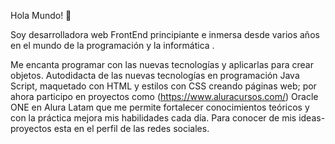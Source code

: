  Hola Mundo! 👋

Soy desarrolladora web  FrontEnd principiante e inmersa desde varios años en el mundo de la programación y la informática .
                    
   Me encanta programar con las nuevas tecnologías y aplicarlas para crear objetos.
    Autodidacta de las nuevas tecnologías en programación Java Script, maquetado con HTML y estilos 
   con CSS creando páginas web; por ahora participo en proyectos como (https://www.aluracursos.com/)
   Oracle ONE en Alura Latam que me permite  fortalecer conocimientos teóricos y con la práctica
   mejora mis habilidades cada día.
    Para conocer de mis ideas-proyectos esta en el perfil de las redes sociales.
   
    
          
    
                    
       
